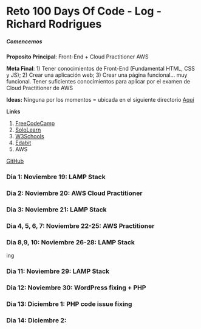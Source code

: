 # Reto 100 Days Of Code - Log - Richard Rodrigues

##### Comencemos

**Proposito Principal**: Front-End + Cloud Practitioner AWS

**Meta Final**: 1) Tener conocimientos de Front-End (Fundamental HTML, CSS y JS); 2) Crear una aplicación web; 3) Crear una página funcional... muy funcional.
Tener suficientes conocimientos para aplicar por el examen de Cloud Practitioner de AWS

**Ideas:** Ninguna por los momentos = ubicada en el siguiente directorio [Aquí](www.google.com)

**Links**
1. [FreeCodeCamp](https://www.freecodecamp.org/)
2. [SoloLearn](https://www.sololearn.com/)
3. [W3Schools](https://www.w3schools.com/)
4. [Edabit](https://edabit.com/challenges)
5. AWS 

[GitHub](https://github.com/rich1n/100-days-rich1n)


### Dia 1: Noviembre 19: LAMP Stack

### Dia 2: Noviembre 20: AWS Cloud Practitioner

### Dia 3: Noviembre 21: LAMP Stack

### Dia 4, 5, 6, 7: Noviembre 22-25: AWS Practitioner

### Dia 8,9, 10: Noviembre 26-28: LAMP Stack
ing
### Dia 11: Noviembre 29: LAMP Stack

### Dia 12: Noviembre 30: WordPress fixing + PHP

### Dia 13: Diciembre 1: PHP code issue fixing

### Dia 14: Diciembre 2: 

